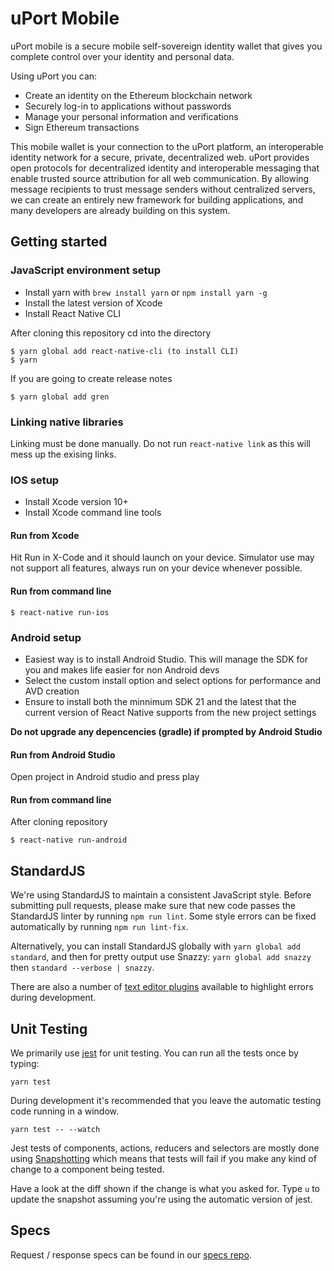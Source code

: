 # uPort Mobile

uPort mobile is a secure mobile self-sovereign identity wallet that gives you complete control over your identity and personal data.

Using uPort you can:

* Create an identity on the Ethereum blockchain network
* Securely log-in to applications without passwords
* Manage your personal information and verifications
* Sign Ethereum transactions

This mobile wallet is your connection to the uPort platform, an interoperable identity network for a secure, private, decentralized web. uPort provides open protocols for decentralized identity and interoperable messaging that enable trusted source attribution for all web communication. By allowing message recipients to trust message senders without centralized servers, we can create an entirely new framework for building applications, and many developers are already building on this system.

## Getting started

### JavaScript environment setup

- Install yarn with `brew install yarn` or `npm install yarn -g`
- Install the latest version of Xcode
- Install React Native CLI

After cloning this repository cd into the directory

```bash=
$ yarn global add react-native-cli (to install CLI)
$ yarn
```

If you are going to create release notes

```bash=
$ yarn global add gren
```

### Linking native libraries
Linking must be done manually. Do not run `react-native link` as this will mess up the exising links.


### IOS setup

- Install Xcode version 10+
- Install Xcode command line tools

#### Run from Xcode

Hit Run in X-Code and it should launch on your device. Simulator use may not support all features, always run on your device whenever possible.

#### Run from command line

```bash=
$ react-native run-ios
```

### Android setup

- Easiest way is to install Android Studio. This will manage the SDK for you and makes life easier for non Android devs
- Select the custom install option and select options for performance and AVD creation
- Ensure to install both the minnimum SDK 21 and the latest that the current version of React Native supports from the new project settings

**Do not upgrade any depencencies (gradle) if prompted by Android Studio**

#### Run from Android Studio
Open project in Android studio and press play

#### Run from command line

After cloning repository
```bash=
$ react-native run-android
```



## StandardJS

We're using StandardJS to maintain a consistent JavaScript style. Before submitting pull requests, please make sure that new code passes the StandardJS linter by running `npm run lint`. Some style errors can be fixed automatically by running `npm run lint-fix`. 

Alternatively, you can install StandardJS globally with `yarn global add standard`, and then for pretty output use Snazzy: `yarn global add snazzy` then `standard --verbose | snazzy`.

There are also a number of [text editor plugins](https://github.com/feross/standard#text-editor-plugins) available to highlight errors during development.   

## Unit Testing

We primarily use [jest](https://facebook.github.io/jest/) for unit testing. You can run all the tests once by typing:

```
yarn test
```

During development it's recommended that you leave the automatic testing code running in a window.

```
yarn test -- --watch
```

Jest tests of components, actions, reducers and selectors are mostly done using [Snapshotting](https://facebook.github.io/jest/docs/tutorial-react.html#snapshot-testing) which
means that tests will fail if you make any kind of change to a component being tested.

Have a look at the diff shown if the change is what you asked for. Type `u` to update the snapshot assuming you're using the automatic version of jest.

## Specs

Request / response specs can be found in our [specs repo](https://github.com/uport-project/specs).
